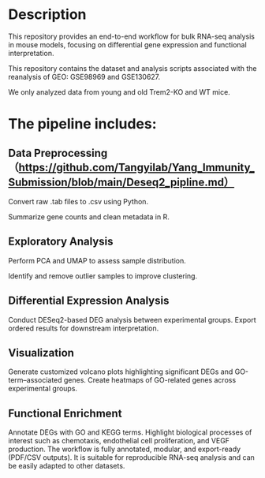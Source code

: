 # Description

This repository provides an end-to-end workflow for bulk RNA-seq analysis in mouse models, focusing on differential gene expression and functional interpretation. 

This repository contains the dataset and analysis scripts associated with the reanalysis of GEO: GSE98969 and GSE130627.

We only analyzed data from young and old Trem2-KO and WT mice.

# The pipeline includes:

## Data Preprocessing（https://github.com/Tangyilab/Yang_Immunity_Submission/blob/main/Deseq2_pipline.md）

Convert raw .tab files to .csv using Python.

Summarize gene counts and clean metadata in R.

## Exploratory Analysis

Perform PCA and UMAP to assess sample distribution.

Identify and remove outlier samples to improve clustering.

## Differential Expression Analysis

Conduct DESeq2-based DEG analysis between experimental groups.
Export ordered results for downstream interpretation.

## Visualization

Generate customized volcano plots highlighting significant DEGs and GO-term–associated genes.
Create heatmaps of GO-related genes across experimental groups.

## Functional Enrichment

Annotate DEGs with GO and KEGG terms.
Highlight biological processes of interest such as chemotaxis, endothelial cell proliferation, and VEGF production.
The workflow is fully annotated, modular, and export-ready (PDF/CSV outputs). It is suitable for reproducible RNA-seq analysis and can be easily adapted to other datasets.
